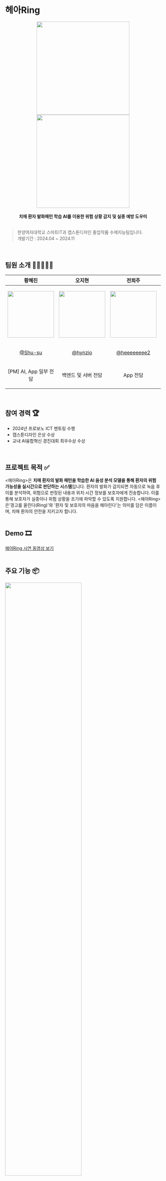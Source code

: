 # 헤아Ring
<p align='center'>
<img width='300' src='https://github.com/user-attachments/assets/a52ab25a-7ea0-475a-9e44-27f1d7586c6d'>
<img width='300' src='https://github.com/user-attachments/assets/5582a2e6-4ef8-44b7-93f7-4fe249de1714'><br><br>
<b>치매 환자 발화패턴 학습 AI를 이용한 위험 상황 감지 및 실종 예방 도우미</b><br><br></p> 

> 한양여자대학교 스마트IT과 캡스톤디자인 졸업작품 수제지능팀입니다.<br>
> 개발기간 : 2024.04 ~ 2024.11
<br>

## 팀원 소개 🧑🏻‍🧑‍🧒🏽
|황혜진|오지현|전희주|옥지원|
|------|---|---|---|
|<p align='center'><img width="150" src="https://github.com/user-attachments/assets/4af55385-6c9a-4264-a943-2d40b5022462"></p>|<p align='center'><img width="150" src="https://github.com/user-attachments/assets/e9a46cb4-4612-4b84-be03-013c4489f766"></p>|<p align='center'><img width="150" src="https://github.com/user-attachments/assets/81ec2841-f5c0-4c3c-b315-bb45716281bc"></p>|<p align='center'><img width="150" src="https://github.com/user-attachments/assets/b05a0bb5-62c8-4c09-bf6b-e331f6521b9d"></p>|
|<p align='center'>[@Shu-su](https://github.com/Shu-su)</p>|<p align='center'>[@hynzio](https://github.com/hynzio)</p>|<p align='center'>[@heeeeeeee2](https://github.com/heeeeeeee2)</p>|<p align='center'>[@jiwon102](https://github.com/jiwon102)</p>
|<p align='center'>[PM] AI, App 일부 전담</p>|<p align='center'>백엔드 및 서버 전담</p>|<p align='center'>App 전담</p>|<p align='center'>하드웨어 전담</p>|
<br>

## 참여 경력 🏆
- 2024년 프로보노 ICT 멘토링 수행
- 캡스톤디자인 은상 수상
- 교내 AI융합혁신 경진대회 최우수상 수상
<br>

## 프로젝트 목적 ✅ 
<헤아Ring>은 **치매 환자의 발화 패턴을 학습한 AI 음성 분석 모델을 통해 환자의 위험 가능성을 실시간으로 판단하는 시스템**입니다. 환자의 발화가 감지되면 자동으로 녹음 후 이를 분석하여, 위험으로 판정된 내용과 위치·시간 정보를 보호자에게 전송합니다. 이를 통해 보호자가 실종이나 위험 상황을 조기에 파악할 수 있도록 지원합니다. <헤아Ring>은‘경고를 울린다(Ring)'와 '환자 및 보호자의 마음을 헤아린다'는 의미를 담은 이름이며, 치매 환자의 안전을 지키고자 합니다. 
<br><br>

## Demo 🎞️
[헤아Ring 시연 동영상 보기](https://www.youtube.com/watch?v=xleeRUj7p3w, "시연 동영상 유튜브")
<br><br>

## 주요 기능 📦
<img width='70%' src='https://github.com/user-attachments/assets/9e4d0af0-75a9-4432-affd-263ee6379cf2'>
<br><br>

## 화면 구성 🖥️
|회원가입|회원가입 및 로그인|
|------|---|
|<p align='center'><img width="" src="https://github.com/user-attachments/assets/4ac7421c-d9e0-43c5-916d-63281f8e274b"></p>|<p align='center'><img width="80%" src="https://github.com/user-attachments/assets/ba927368-6591-40fe-805c-0e5a97cab00b"></p>|
|<p align='center'>**메인화면**</p>|<p align='center'>**위험감지화면**</p>|
|<p align='center'><img width="70%" src="https://github.com/user-attachments/assets/676c8941-2935-473d-afda-888058e48b13"></p>|<p align='center'><img width="110%" src="https://github.com/user-attachments/assets/14c43bcd-f8b4-42b6-9446-a4e021d2c0ef"></p>|
|<p align='center'>**GPS화면**</p>|<p align='center'>**이전기록 다시보기 화면**</p>|
|<p align='center'><img width="70%" src="https://github.com/user-attachments/assets/8fbc68b4-e7c3-48a3-b7ae-7a4711dd1dbb"></p>|<p align='center'><img width="60%" src="https://github.com/user-attachments/assets/c61de56e-91cb-4879-a705-ce6e84bc6e04"></p>|
<br>

## 위험상황 판단 AI 📊
- Bert 모델을 파인튜닝하여 위험 상황과 정상 상황의 발화를 분류
- 한국어로 훈련된 SKT의 ‘KoBert’ 모델 선택해 파인튜닝 진행
- 정상상황 발화 13,000개 + 위험상황 발화 6,016개 ⇒ 총 19,016개 데이터 사용
- 훈련 결과 : loss 0.10, accuracy 0.98
<p align='center'><img width='70%' src='https://github.com/user-attachments/assets/beba0029-9b57-4cd2-9c81-2bda0d018473'></p>
<br>

## 프로젝트 구조 🧱
### 시나리오
<img width='70%' src='https://github.com/user-attachments/assets/cbdf45b5-1088-4560-bc03-f900b2cd524a'>
<br>

### 아키텍처
<img width='70%' src='https://github.com/user-attachments/assets/8b9415a1-44d9-4ed5-80a7-1063f3d066c3'>
<br>

### 알고리즘 시나리오
<img width='70%' src='https://github.com/user-attachments/assets/48a9dc0c-9731-482d-838f-e421e365b106'>
<br>

### 디렉터리 구조

```
📦 
├─ AI
│  ├─ 1_텍스트 데이터 전처리.ipynb
│  ├─ 2_데이터 증강 (KorEDA).ipynb
│  ├─ 3_위험상황판단AI_KoBERT.ipynb
│  ├─ Readme.md
│  └─ aiServer
│     ├─ app_flask.py
│     ├─ model.py
│     └─ predict_sentence.py
├─ Back-end
│  ├─ server
│  │  ├─ README.md
│  │  ├─ pom.xml
│  │  └─ src
│  │     ├─ main
│  │     │  ├─ java
│  │     │  │  ├─ Main.java
│  │     │  │  └─ org
│  │     │  │     └─ hdmd
│  │     │  │        └─ hearingdemo
│  │     │  │           ├─ DirtyChecking.java
│  │     │  │           ├─ HearingDemoApplication.java
│  │     │  │           ├─ config
│  │     │  │           │  ├─ AWSConfig.java
│  │     │  │           │  ├─ HearingConfig.java
│  │     │  │           │  ├─ SwaggerConfig.java
│  │     │  │           │  └─ WebSocketConfig.java
│  │     │  │           ├─ controller
│  │     │  │           │  ├─ DeviceManager.java
│  │     │  │           │  ├─ GlobalExceptionHandler.java
│  │     │  │           │  ├─ HistoryController.java
│  │     │  │           │  ├─ LocationController.java
│  │     │  │           │  ├─ NotificationController.java
│  │     │  │           │  └─ RecordingController.java
│  │     │  │           ├─ dto
│  │     │  │           │  ├─ DeviceManageDTO.java
│  │     │  │           │  ├─ DeviceMonitorDTO.java
│  │     │  │           │  ├─ DeviceStatusUpdateDTO.java
│  │     │  │           │  ├─ HistoryDTO.java
│  │     │  │           │  ├─ LocationDataDTO.java
│  │     │  │           │  ├─ RecordingDTO.java
│  │     │  │           │  ├─ RecordingDownloadDTO.java
│  │     │  │           │  ├─ RecordingInfoDTO.java
│  │     │  │           │  ├─ RecordingSendDTO.java
│  │     │  │           │  └─ UserDTO.java
│  │     │  │           ├─ exception
│  │     │  │           │  ├─ DeviceNotFoundException.java
│  │     │  │           │  ├─ GlobalExceptionHandler.java
│  │     │  │           │  ├─ HistoryNotFoundException.java
│  │     │  │           │  └─ RecordingNotFoundException.java
│  │     │  │           ├─ handler
│  │     │  │           │  └─ WebsocketHandler.java
│  │     │  │           ├─ model
│  │     │  │           │  ├─ Notification.java
│  │     │  │           │  ├─ User.java
│  │     │  │           │  ├─ device
│  │     │  │           │  │  └─ Device.java
│  │     │  │           │  └─ recording
│  │     │  │           │     ├─ History.java
│  │     │  │           │     └─ Recording.java
│  │     │  │           ├─ repository
│  │     │  │           │  ├─ DeviceRepository.java
│  │     │  │           │  ├─ HistoryRepository.java
│  │     │  │           │  ├─ LocationRepository.java
│  │     │  │           │  ├─ NotificationRepository.java
│  │     │  │           │  ├─ RecordingRepository.java
│  │     │  │           │  └─ UserRepository.java
│  │     │  │           ├─ security
│  │     │  │           │  └─ JwtAuthenticationFilter.java
│  │     │  │           ├─ service
│  │     │  │           │  ├─ AIService.java
│  │     │  │           │  ├─ ClovaSpeechClient.java
│  │     │  │           │  ├─ DeviceService.java
│  │     │  │           │  ├─ HistoryService.java
│  │     │  │           │  ├─ NotificationManager.java
│  │     │  │           │  ├─ NotificationService.java
│  │     │  │           │  ├─ NotificationStatus.java
│  │     │  │           │  └─ RecordingService.java
│  │     │  │           └─ util
│  │     │  │              └─ JwtUtil.java
│  │     │  └─ resources
│  │     │     └─ application.properties
│  │     └─ test
│  │        └─ java
│  │           └─ org
│  │              └─ hdmd
│  │                 └─ hearingdemo
│  │                    ├─ HearingDemoApplicationTests (2).java
│  │                    └─ HearingDemoApplicationTests.java
│  └─ serverless
│     ├─ GPSwebsocket.zip
│     ├─ README.md
│     └─ extract-data.zip
├─ Front-end
│  ├─ Readme.md
│  ├─ android
│  │  ├─ app
│  │  │  ├─ build.gradle
│  │  │  ├─ google-services.json
│  │  │  └─ src
│  │  │     ├─ debug
│  │  │     │  └─ AndroidManifest.xml
│  │  │     ├─ main
│  │  │     │  ├─ AndroidManifest.xml
│  │  │     │  ├─ java
│  │  │     │  │  └─ io
│  │  │     │  │     └─ flutter
│  │  │     │  │        └─ plugins
│  │  │     │  │           └─ GeneratedPluginRegistrant.java
│  │  │     │  ├─ kotlin
│  │  │     │  │  └─ com
│  │  │     │  │     └─ example
│  │  │     │  │        └─ test_hearing
│  │  │     │  │           └─ MainActivity.kt
│  │  │     │  └─ res
│  │  │     │     ├─ drawable-v21
│  │  │     │     │  └─ launch_background.xml
│  │  │     │     ├─ drawable
│  │  │     │     │  └─ launch_background.xml
│  │  │     │     ├─ mipmap-hdpi
│  │  │     │     │  └─ ic_launcher.png
│  │  │     │     ├─ mipmap-mdpi
│  │  │     │     │  └─ ic_launcher.png
│  │  │     │     ├─ mipmap-xhdpi
│  │  │     │     │  └─ ic_launcher.png
│  │  │     │     ├─ mipmap-xxhdpi
│  │  │     │     │  └─ ic_launcher.png
│  │  │     │     ├─ mipmap-xxxhdpi
│  │  │     │     │  └─ ic_launcher.png
│  │  │     │     ├─ values-night
│  │  │     │     │  └─ styles.xml
│  │  │     │     └─ values
│  │  │     │        └─ styles.xml
│  │  │     └─ profile
│  │  │        └─ AndroidManifest.xml
│  │  ├─ build.gradle
│  │  ├─ gradle.properties
│  │  ├─ gradle
│  │  │  └─ wrapper
│  │  │     ├─ gradle-wrapper.jar
│  │  │     └─ gradle-wrapper.properties
│  │  ├─ gradlew
│  │  ├─ gradlew.bat
│  │  ├─ local.properties
│  │  ├─ settings.gradle
│  │  └─ test_hearing_android.iml
│  ├─ assets
│  │  ├─ background.jpg
│  │  └─ logo.png
│  ├─ lib
│  │  ├─ danger.dart
│  │  ├─ firebase_options.dart
│  │  ├─ gps.dart
│  │  ├─ history.dart
│  │  ├─ http
│  │  │  ├─ get_dangerdata.dart
│  │  │  ├─ get_historydata.dart
│  │  │  ├─ put_readnoti.dart
│  │  │  ├─ reverse_geocoding.dart
│  │  │  ├─ save_dangerdata.dart
│  │  │  └─ update_dangerdata.dart
│  │  ├─ main.dart
│  │  ├─ recode.dart
│  │  ├─ service
│  │  │  ├─ fcm_service.dart
│  │  │  ├─ notification_provider.dart
│  │  │  └─ recode_provider.dart
│  │  ├─ test_main.dart
│  │  └─ widget
│  │     ├─ danger_fin_widget.dart
│  │     ├─ danger_gpswidget.dart
│  │     ├─ danger_playpopup.dart
│  │     ├─ danger_widget.dart
│  │     ├─ main_notificationlist.dart
│  │     └─ main_widget.dart
│  └─ pubspec.yaml
├─ Hardware
│  ├─ Readme.md 
│  └─ raspberrypi.py : 개발 소스코드
└─ README.md
```

<br>

## 기술 스택 🔧
### 공통
![](https://img.shields.io/badge/Notion-000000?style=for-the-badge&logo=notion&logoColor=white)
![](https://img.shields.io/badge/Google%20Sheets-34A853?style=for-the-badge&logo=google-sheets&logoColor=white)
![](https://img.shields.io/badge/Slack-4A154B?style=for-the-badge&logo=slack&logoColor=white)
![](https://img.shields.io/badge/Discord-7289DA?style=for-the-badge&logo=discord&logoColor=white)
![](https://img.shields.io/badge/GitHub-100000?style=for-the-badge&logo=github&logoColor=white)

### 백엔드
![](https://img.shields.io/badge/Java-ED8B00?style=for-the-badge&logo=openjdk&logoColor=white)
<br>

### 프론트엔드
![](https://img.shields.io/badge/Figma-F24E1E?style=for-the-badge&logo=figma&logoColor=white)
![](https://img.shields.io/badge/Adobe%20Photoshop-31A8FF?logo=adobephotoshop&logoColor=fff&style=for-the-badge)
<br>
![Android Studio](https://img.shields.io/badge/Android_Studio-3DDC84?style=for-the-badge&logo=android-studio&logoColor=white)
![](https://img.shields.io/badge/Visual_Studio_Code-0078D4?style=for-the-badge&logo=visual%20studio%20code&logoColor=white)
![Flutter](https://img.shields.io/badge/Flutter-02569B?style=for-the-badge&logo=flutter&logoColor=white)
![Dart](https://img.shields.io/badge/Dart-0175C2?style=for-the-badge&logo=dart&logoColor=white)

### AI
![](https://img.shields.io/badge/Colab-F9AB00?style=for-the-badge&logo=googlecolab&color=525252)
![](https://img.shields.io/badge/PyCharm-000000.svg?&style=for-the-badge&logo=PyCharm&logoColor=white)
![](https://img.shields.io/badge/Python-14354C?style=for-the-badge&logo=python&logoColor=white)
<img src="https://img.shields.io/badge/PyTorch-EE4C2C?style=for-the-badge&logo=PyTorch&logoColor=white"><br>
![](https://img.shields.io/badge/Amazon_AWS-232F3E?style=for-the-badge&logo=amazon-aws&logoColor=white)
![](https://img.shields.io/badge/Linux-FCC624?style=for-the-badge&logo=linux&logoColor=black)
![](https://img.shields.io/badge/Flask-000000?style=for-the-badge&logo=flask&logoColor=white)
<img src="https://img.shields.io/badge/HuggingFace-FFD21E?style=for-the-badge&logo=HuggingFace&logoColor=black">
![](https://img.shields.io/badge/Visual_Studio_Code-0078D4?style=for-the-badge&logo=visual%20studio%20code&logoColor=white)

<br>

### 하드웨어
![](https://img.shields.io/badge/Raspberry%20Pi-A22846?style=for-the-badge&logo=Raspberry%20Pi&logoColor=white)
![](https://img.shields.io/badge/Linux-FCC624?style=for-the-badge&logo=linux&logoColor=black)
![](https://img.shields.io/badge/Python-3776AB?style=for-the-badge&logo=python&logoColor=white)
![](https://img.shields.io/badge/Amazon_AWS-232F3E?style=for-the-badge&logo=amazon-aws&logoColor=white)
![](https://img.shields.io/badge/Visual_Studio_Code-0078D4?style=for-the-badge&logo=visual%20studio%20code&logoColor=white)
![](https://img.shields.io/badge/numpy-%23013243.svg?style=for-the-badge&logo=numpy&logoColor=white)




<br>
